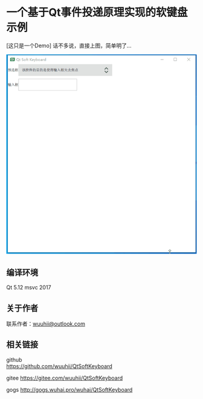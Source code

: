 # 一个基于Qt事件投递原理实现的软键盘示例

[这只是一个Demo] 话不多说，直接上图，简单明了...

![avatar](gif.gif)

## 编译环境

Qt 5.12 msvc 2017

## 关于作者

联系作者：wuuhii@outlook.com

## 相关链接

github  
https://github.com/wuuhii/QtSoftKeyboard

gitee
https://gitee.com/wuuhii/QtSoftKeyboard

gogs
http://gogs.wuhai.pro/wuhai/QtSoftKeyboard